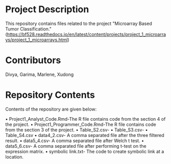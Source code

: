 # Project Description

This repository contains files related to the project "Microarray Based Tumor Classification."(https://bf528.readthedocs.io/en/latest/content/projects/project_1_microarrays/project_1_microarrays.html)

# Contributors
Divya, Garima, Marlene, Xudong


# Repository Contents
Contents of the repository are given below:

•	Project1_Analyst_Code.Rmd-The R file contains code from the section 4 of the project.
•	Project1_Programmer_Code.Rmd-The R file contains code from the section 3 of the project.
•	Table_S2.csv-
•	Table_S3.csv-
•	Table_S4.csv
•	data4_2.csv- A comma separated file after the three filtered result.
•	data5_4.csv- A comma separated file after Welch t test.
•	data5_6.csv- A comma separated file after performing t-test on the expression matrix. 
•	symbolic link.txt- The code to create symbolic link at a location.


